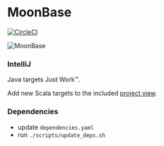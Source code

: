 # MoonBase

[![CircleCI](https://dl.circleci.com/status-badge/img/gh/muchq/MoonBase/tree/main.svg?style=svg)](https://dl.circleci.com/status-badge/redirect/gh/muchq/MoonBase/tree/main)

![MoonBase](moon.gif)

### IntelliJ
Java targets Just Work™.

Add new Scala targets to the included [project view](/.ijwb/.bazelproject).

### Dependencies
 - update `dependencies.yaml`
 - run `./scripts/update_deps.sh`
